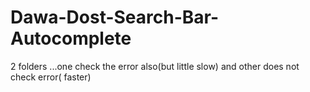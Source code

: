 # Dawa-Dost-Search-Bar-Autocomplete
2 folders ...one check the error also(but little slow) and other does not check error( faster)
